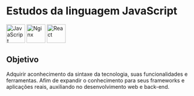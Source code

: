 # Estudos da linguagem JavaScript
<div><img src="https://techstack-generator.vercel.app/js-icon.svg" alt="JavaScript" width="50" height="50" />
  <img src="https://techstack-generator.vercel.app/nginx-icon.svg" alt="Nginx" width="50" height="50" />
  <img src="https://techstack-generator.vercel.app/react-icon.svg" alt="React" width="50" height="50" />
</div>
  
## Objetivo
Adquirir aconhecimento da sintaxe da tecnologia, suas funcionalidades e ferramentas. Afim de expandir o conhecimento para seus frameworks e aplicações reais, auxiliando no desenvolvimento web e back-end.
